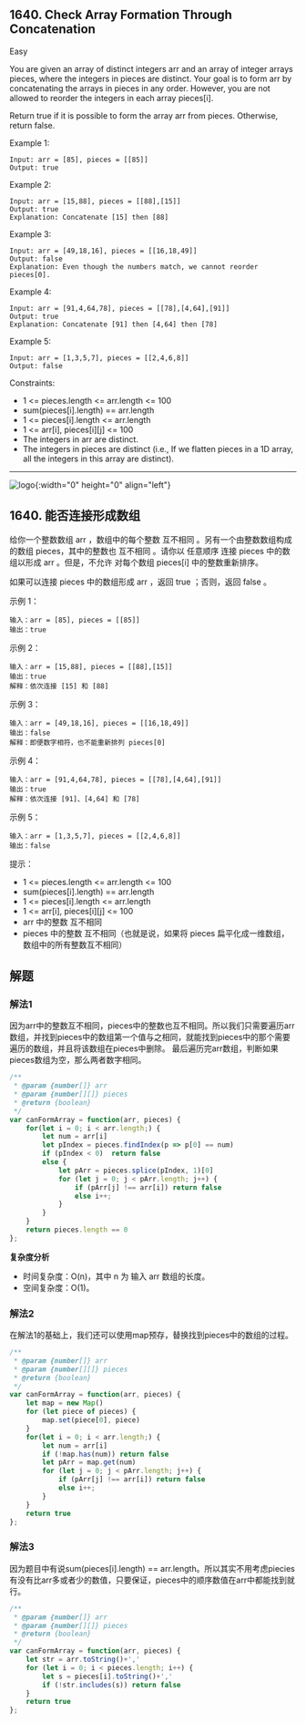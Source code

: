## 1640. Check Array Formation Through Concatenation
Easy

You are given an array of distinct integers arr and an array of integer arrays pieces, where the integers in pieces are distinct. Your goal is to form arr by concatenating the arrays in pieces in any order. However, you are not allowed to reorder the integers in each array pieces[i].

Return true if it is possible to form the array arr from pieces. Otherwise, return false.

 

Example 1:
```
Input: arr = [85], pieces = [[85]]
Output: true
```
Example 2:
```
Input: arr = [15,88], pieces = [[88],[15]]
Output: true
Explanation: Concatenate [15] then [88]
```
Example 3:
```
Input: arr = [49,18,16], pieces = [[16,18,49]]
Output: false
Explanation: Even though the numbers match, we cannot reorder pieces[0].
```
Example 4:
```
Input: arr = [91,4,64,78], pieces = [[78],[4,64],[91]]
Output: true
Explanation: Concatenate [91] then [4,64] then [78]
```
Example 5:
```
Input: arr = [1,3,5,7], pieces = [[2,4,6,8]]
Output: false
 ```

Constraints:

- 1 <= pieces.length <= arr.length <= 100
- sum(pieces[i].length) == arr.length
- 1 <= pieces[i].length <= arr.length
- 1 <= arr[i], pieces[i][j] <= 100
- The integers in arr are distinct.
- The integers in pieces are distinct (i.e., If we flatten pieces in a 1D array, all the integers in this array are distinct).

-----------------------------------------

![logo](https://pic.leetcode-cn.com/1609555286-CFfWVm-file_1609555286133){:width="0" height="0" align="left"}


## 1640. 能否连接形成数组
给你一个整数数组 arr ，数组中的每个整数 互不相同 。另有一个由整数数组构成的数组 pieces，其中的整数也 互不相同 。请你以 任意顺序 连接 pieces 中的数组以形成 arr 。但是，不允许 对每个数组 pieces[i] 中的整数重新排序。

如果可以连接 pieces 中的数组形成 arr ，返回 true ；否则，返回 false 。

 

示例 1：
```
输入：arr = [85], pieces = [[85]]
输出：true
```
示例 2：
```
输入：arr = [15,88], pieces = [[88],[15]]
输出：true
解释：依次连接 [15] 和 [88]
```
示例 3：
```
输入：arr = [49,18,16], pieces = [[16,18,49]]
输出：false
解释：即便数字相符，也不能重新排列 pieces[0]
```
示例 4：
```
输入：arr = [91,4,64,78], pieces = [[78],[4,64],[91]]
输出：true
解释：依次连接 [91]、[4,64] 和 [78]
```
示例 5：
```
输入：arr = [1,3,5,7], pieces = [[2,4,6,8]]
输出：false
```

提示：

- 1 <= pieces.length <= arr.length <= 100
- sum(pieces[i].length) == arr.length
- 1 <= pieces[i].length <= arr.length
- 1 <= arr[i], pieces[i][j] <= 100
- arr 中的整数 互不相同
- pieces 中的整数 互不相同（也就是说，如果将 pieces 扁平化成一维数组，数组中的所有整数互不相同）

## 解题

### 解法1
因为arr中的整数互不相同，pieces中的整数也互不相同。所以我们只需要遍历arr数组，并找到pieces中的数组第一个值与之相同，就能找到pieces中的那个需要遍历的数组，并且将该数组在pieces中删除。
最后遍历完arr数组，判断如果pieces数组为空，那么两者数字相同。

```js
/**
 * @param {number[]} arr
 * @param {number[][]} pieces
 * @return {boolean}
 */
var canFormArray = function(arr, pieces) {
    for(let i = 0; i < arr.length;) {
        let num = arr[i]
        let pIndex = pieces.findIndex(p => p[0] == num)
        if (pIndex < 0)  return false
        else {
            let pArr = pieces.splice(pIndex, 1)[0]
            for (let j = 0; j < pArr.length; j++) {
                if (pArr[j] !== arr[i]) return false
                else i++; 
            }
        }
    }
    return pieces.length == 0
};
```
**复杂度分析**
- 时间复杂度：O(n)，其中 n 为 输入 arr 数组的长度。
- 空间复杂度：O(1)。

### 解法2
在解法1的基础上，我们还可以使用map预存，替换找到pieces中的数组的过程。
```js
/**
 * @param {number[]} arr
 * @param {number[][]} pieces
 * @return {boolean}
 */
var canFormArray = function(arr, pieces) {
    let map = new Map()
    for (let piece of pieces) {
        map.set(piece[0], piece)
    }
    for(let i = 0; i < arr.length;) {
        let num = arr[i]
        if (!map.has(num)) return false
        let pArr = map.get(num)
        for (let j = 0; j < pArr.length; j++) {
            if (pArr[j] !== arr[i]) return false
            else i++; 
        }
    }
    return true
};
```

### 解法3

因为题目中有说sum(pieces[i].length) == arr.length。所以其实不用考虑piecies有没有比arr多或者少的数值，只要保证，pieces中的顺序数值在arr中都能找到就行。

```js
/**
 * @param {number[]} arr
 * @param {number[][]} pieces
 * @return {boolean}
 */
var canFormArray = function(arr, pieces) {
    let str = arr.toString()+','
    for (let i = 0; i < pieces.length; i++) {
        let s = pieces[i].toString()+','
        if (!str.includes(s)) return false 
    }
    return true
};
```

